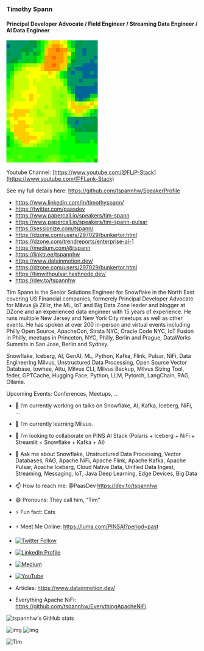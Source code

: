 ### Timothy Spann
#### Principal Developer Advocate / Field Engineer / Streaming Data Engineer / AI Data Engineer

![Tim](https://raw.githubusercontent.com/tspannhw/tspannhw/main/headshots/mlx90640-2020-01-05-20-52-14.gif)

Youtube Channel:  [https://www.youtube.com/@FLiP-Stack](https://www.youtube.com/@FLank-Stack)

See my full details here:   https://github.com/tspannhw/SpeakerProfile

* https://www.linkedin.com/in/timothyspann/
* https://twitter.com/paasdev
* https://www.papercall.io/speakers/tim-spann
* https://www.papercall.io/speakers/tim-spann-pulsar
* https://sessionize.com/tspann/
* https://dzone.com/users/297029/bunkertor.html
* https://dzone.com/trendreports/enterprise-ai-1
* https://medium.com/@tspann
* https://linktr.ee/tspannhw
* https://www.datainmotion.dev/
* https://dzone.com/users/297029/bunkertor.html
* https://timwithpulsar.hashnode.dev/
* https://dev.to/tspannhw

Tim Spann is the Senior Solutions Engineer for Snowflake in the North East covering US Financial companies, formerely Principal Developer Advocate for Milvus @ Zilliz, the ML, IoT and Big Data Zone leader and blogger at DZone and an experienced data engineer with 15 years of experience. He runs multiple New Jersey and New York City meetups as well as other events. He has spoken at over 200 in-person and virtual events including Philly Open Source, ApacheCon, Strata NYC, Oracle Code NYC, IoT Fusion in Philly, meetups in Princeton, NYC, Philly, Berlin and Prague, DataWorks Summits in San Jose, Berlin and Sydney.

Snowflake, Iceberg, AI, GenAI, ML, Python, Kafka, Flink, Pulsar, NiFi, Data Engineering Milvus, Unstructured Data Processing, Open Source Vector Database, towhee, Attu, Milvus CLI, Milvus Backup, Milvus Sizing Tool, feder, GPTCache, Hugging Face, Python, LLM, Pytorch, LangChain, RAG, Ollama.

Upcoming Events:  Conferences, Meetups, ... 

- 🔭 I’m currently working on talks on Snowflake, AI, Kafka, Iceberg, NiFi, ...
- 🌱 I’m currently learning Milvus.
- 👯 I’m looking to collaborate on PINS AI Stack (Polaris + Iceberg + NiFi + Streamlit + Snowflake + Kafka + AI)
- 💬 Ask me about Snowflake, Unstructured Data Processing, Vector Databases, RAG, Apache NiFi, Apache Flink, Apache Kafka, Apache Pulsar, Apache Iceberg, Cloud Native Data, Unified Data Ingest, Streaming, Messaging, IoT, Java Deep Learning, Edge Devices, Big Data
- 📫 How to reach me: @PaasDev https://dev.to/tspannhw
- 😄 Pronouns: They call him, "Tim"
- ⚡ Fun fact: Cats
- ⚡ Meet Me Online:  https://luma.com/PINSAI?period=past

- [![Twitter Follow](https://img.shields.io/twitter/follow/paasdev.svg?style=social)](https://twitter.com/paasdev)
- [![LinkedIn Profile](https://img.shields.io/badge/timothyspann--lightgrey?logo=linkedin&style=social)](https://www.linkedin.com/in/timothyspann)
- [![Medium](https://img.shields.io/badge/Tim%20on%20Medium--lightgrey?logo=medium&style=social)](https://medium.com/@tspann)
- [![YouTube](https://img.shields.io/youtube/channel/views/UCDIDMDfje6jAvNE8DGkJ3_w?style=social)](https://www.youtube.com/@FLaNK-Stack)

- Articles:   https://www.datainmotion.dev/

- Everything Apache NiFi:   https://github.com/tspannhw/EverythingApacheNiFi

![tspannhw's GitHub stats](https://github-readme-stats.vercel.app/api?username=tspannhw&include_all_commits=true&count_private=true&theme=cobalt)

![img](https://sessionize.com/Assets/speaker-certificate/Most_Active_Speaker2023.svg)
![img](https://sessionize.com/Assets/speaker-certificate/Most_Active_Speaker2024.svg)

![Tim](https://dzone.com/storage/attachments/9160718-adlpic.png)

